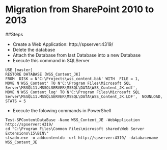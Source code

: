 # Migration from SharePoint 2010 to 2013
##Steps
- Create a Web Application: http://spserver:4319/ 
- Delete the database
- Attach the Database from last Database into a new Database
- Execute this command in SQLServer
```
USE [master]
RESTORE DATABASE [WSS_Content_JK] 
FROM  DISK = N'C:\Projects\wss_content.bak' WITH  FILE = 1,  
MOVE N'WSS_Content' TO N'C:\Program Files\Microsoft SQL Server\MSSQL11.MSSQLSERVER\MSSQL\DATA\WSS_Content_JK.mdf',  
MOVE N'WSS_Content_log' TO N'C:\Program Files\Microsoft SQL Server\MSSQL11.MSSQLSERVER\MSSQL\DATA\WSS_Content_JK.LDF',  NOUNLOAD,  STATS = 5
```
- Execute the folowing commands in PowerShell
```
Test-SPContentDataBase -Name WSS_Content_JE -WebApplication http://spserver:4319/ 
cd "C:\Program Files\Common Files\microsoft shared\Web Server Extensions\15\BIN\"
stsadm.exe -o addcontentdb -url http://spserver:4319/ -databasename WSS_Content_JE 
```

